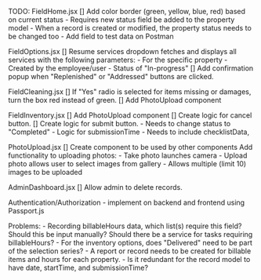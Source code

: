 TODO:
FieldHome.jsx
    [] Add color border (green, yellow, blue, red) based on current status
        - Requires new status field be added to the property model
        - When a record is created or modified, the property status needs to be changed too
        - Add field to test data on Postman

FieldOptions.jsx
    [] Resume services dropdown fetches and displays all services with the following parameters:
        - For the specific property
        - Created by the employee/user
        - Status of "In-progress"
    [] Add confirmation popup when "Replenished" or "Addressed" buttons are clicked.

FieldCleaning.jsx
    [] If "Yes" radio is selected for items missing or damages, turn the box red instead of green.
    [] Add PhotoUpload component

FieldInventory.jsx
    [] Add PhotoUpload component
    [] Create logic for cancel button.
    [] Create logic for submit button.
        - Needs to change status to "Completed"
        - Logic for submissionTime
        - Needs to include checklistData, 


PhotoUpload.jsx
    [] Create component to be used by other components
        Add functionality to uploading photos:
        - Take photo launches camera
        - Upload photo allows user to select images from gallery
        - Allows multiple (limit 10) images to be uploaded

AdminDashboard.jsx
    [] Allow admin to delete records.


Authentication/Authorization - implement on backend and frontend using Passport.js


Problems:
    - Recording billableHours data, which list(s) require this field? Should this be input manually? Should there be a service for tasks requiring billableHours?
    - For the inventory options, does "Delivered" need to be part of the selection series?
    - A report or record needs to be created for billable items and hours for each property.
    - Is it redundant for the record model to have date, startTime, and submissionTime?